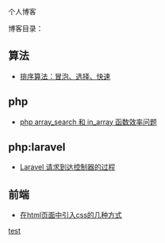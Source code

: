 个人博客


博客目录：

## 算法

* [排序算法：冒泡、选择、快速](/php/排序算法:冒泡、选择、快速.md)


## php
* [php array_search 和 in_array 函数效率问题](/php/php的array_search和in_array函数效率问题.md)
## php:laravel

* [Laravel 请求到达控制器的过程](/php/Laravel请求到达控制器的过程.md)

## 前端
* [在html页面中引入css的几种方式](/php/在html页面中引入css的几种方式.md)












[test](/gitImg/test.jpg)